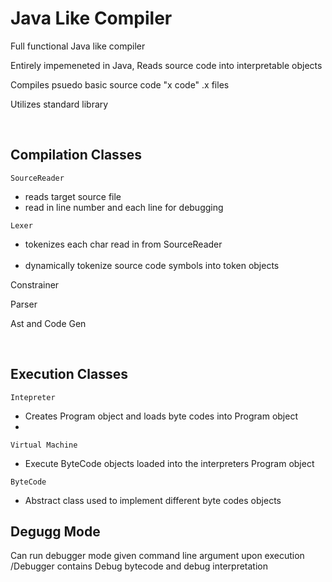 

<h1>Java Like Compiler </h1>

Full functional Java like compiler

Entirely impemeneted in Java, Reads source code into interpretable objects

Compiles psuedo basic source code "x code" .x files

Utilizes standard library

<br>

Compilation Classes
------

`SourceReader`
 <ul>
  <li>reads target source file </li>
 <li>read in line number and each line for debugging</li>
 
 </ul>

`Lexer` 
 <ul> 
 <li>tokenizes each char read in from SourceReader</li> 
   <li>dynamically tokenize source code symbols into token objects</li>
</ul>


Constrainer 

Parser 

Ast and Code Gen


<br>

Execution Classes
------
 
`Intepreter`
 <ul>
  <li> Creates Program object and loads byte codes into Program object</li>
   <li> </li>
 </ul>

`Virtual Machine`
 <ul>
  <li> Execute ByteCode objects loaded into the interpreters Program object</li>
 </ul>


`ByteCode`
 <ul>
 <li>Abstract class used to implement different byte codes objects</li>
 </ul>
 
 
Degugg Mode
------
 
Can run debugger mode given command line argument upon execution
/Debugger contains Debug bytecode and debug interpretation
